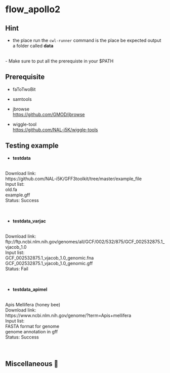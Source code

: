 # flow_apollo2
## Hint
- the place run the ```cwl-runner``` command is the place be expected output a folder called **data**
<br>
- Make sure to put all the prerequiste in your $PATH

## Prerequisite
- faToTwoBit

- samtools

- jbrowse  
https://github.com/GMOD/jbrowse

- wiggle-tool  
https://github.com/NAL-i5K/wiggle-tools

## Testing example
- **testdata** 
<br>
Download link:
<br>
https://github.com/NAL-i5K/GFF3toolkit/tree/master/example_file
<br>
Input list:  
<br>
old.fa
<br>
example.gff  
<br>
Status: Success
<br>
<br>
<br>

- **testdata_varjac** 
<br>
Download link:
<br>
ftp://ftp.ncbi.nlm.nih.gov/genomes/all/GCF/002/532/875/GCF_002532875.1_vjacob_1.0
<br>
Input list:  
<br>
GCF_002532875.1_vjacob_1.0_genomic.fna  
<br>
GCF_002532875.1_vjacob_1.0_genomic.gff  
<br>
Status: Fail
<br>
<br>
<br>

- **testdata_apimel**
<br>
Apis Mellifera (honey bee)
<br>
Download link:
<br>
https://www.ncbi.nlm.nih.gov/genome/?term=Apis+mellifera 
<br>
Input list:  
<br>
FASTA format for genome
<br>
genome annotation in gff
<br>
Status: Success
<br>
<br>
<br>

## Miscellaneous :rocket:

